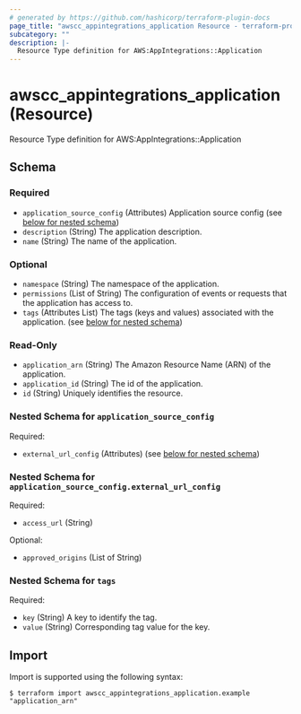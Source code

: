 ```yaml
---
# generated by https://github.com/hashicorp/terraform-plugin-docs
page_title: "awscc_appintegrations_application Resource - terraform-provider-awscc"
subcategory: ""
description: |-
  Resource Type definition for AWS:AppIntegrations::Application
---
```


# awscc_appintegrations_application (Resource)

Resource Type definition for AWS:AppIntegrations::Application



<!-- schema generated by tfplugindocs -->
## Schema

### Required

- `application_source_config` (Attributes) Application source config (see [below for nested schema](#nestedatt--application_source_config))
- `description` (String) The application description.
- `name` (String) The name of the application.

### Optional

- `namespace` (String) The namespace of the application.
- `permissions` (List of String) The configuration of events or requests that the application has access to.
- `tags` (Attributes List) The tags (keys and values) associated with the application. (see [below for nested schema](#nestedatt--tags))

### Read-Only

- `application_arn` (String) The Amazon Resource Name (ARN) of the application.
- `application_id` (String) The id of the application.
- `id` (String) Uniquely identifies the resource.

<a id="nestedatt--application_source_config"></a>
### Nested Schema for `application_source_config`

Required:

- `external_url_config` (Attributes) (see [below for nested schema](#nestedatt--application_source_config--external_url_config))

<a id="nestedatt--application_source_config--external_url_config"></a>
### Nested Schema for `application_source_config.external_url_config`

Required:

- `access_url` (String)

Optional:

- `approved_origins` (List of String)



<a id="nestedatt--tags"></a>
### Nested Schema for `tags`

Required:

- `key` (String) A key to identify the tag.
- `value` (String) Corresponding tag value for the key.

## Import

Import is supported using the following syntax:

```shell
$ terraform import awscc_appintegrations_application.example "application_arn"
```

